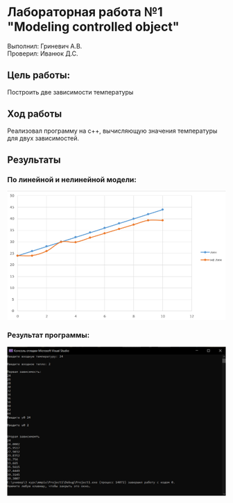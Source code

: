 # Лабораторная работа №1 "Modeling controlled object"   
Выполнил: Гриневич А.В.   
Проверил: Иванюк Д.С.  
## Цель работы:  
Построить две зависимости температуры 
## Ход работы  
Реализовал программу на с++, вычисляющую значения температуры для двух зависимостей.
## Результаты  
### По линейной и нелинейной модели:  
  
![](images/photo.PNG)
### Результат программы: 
   
![](images/result.PNG)
